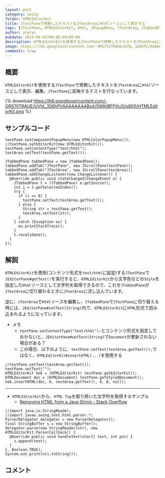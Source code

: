 ```yaml
---
layout: post
category: swing
folder: HTMLEditorKit
title: JTextPaneで修飾したテキストをJTextAreaにHtmlソースとして表示する
tags: [JTextPane, HTMLEditorKit, Html, JPopupMenu, JTextArea, JTabbedPane, ChangeListener]
author: aterai
pubdate: 2013-04-01T00:08:05+09:00
description: HTMLEditorKitを使用するJTextPaneで修飾したテキストをJTextAreaにHtmlソースとして表示、編集、JTextPaneに反映するテストを行なっています。
image: https://lh6.googleusercontent.com/-ORS7lITRAUE/UVhL_1G6hPI/AAAAAAAABo4/5WKtBFFthJ0/s800/HTMLEditorKit.png
comments: true
---
```

## 概要
`HTMLEditorKit`を使用する`JTextPane`で修飾したテキストを`JTextArea`に`Html`ソースとして表示、編集、`JTextPane`に反映するテストを行なっています。

{% download https://lh6.googleusercontent.com/-ORS7lITRAUE/UVhL_1G6hPI/AAAAAAAABo4/5WKtBFFthJ0/s800/HTMLEditorKit.png %}

## サンプルコード
<pre class="prettyprint"><code>textPane.setComponentPopupMenu(new HTMLColorPopupMenu());
//textPane.setEditorKit(new HTMLEditorKit());
textPane.setContentType("text/html");
textArea.setText(textPane.getText());

JTabbedPane tabbedPane = new JTabbedPane();
tabbedPane.addTab("JTextPane", new JScrollPane(textPane));
tabbedPane.addTab("JTextArea", new JScrollPane(textArea));
tabbedPane.addChangeListener(new ChangeListener() {
  @Override public void stateChanged(ChangeEvent e) {
    JTabbedPane t = (JTabbedPane) e.getSource();
    int i = t.getSelectedIndex();
    try {
      if (i == 0) {
        textPane.setText(textArea.getText());
      } else {
        String str = textPane.getText();
        textArea.setText(str);
      }
    } catch (Exception ex) {
      ex.printStackTrace();
    }
    t.revalidate();
  }
});
</code></pre>

## 解説
`HTMLEditorKit`を使用(コンテンツ形式を`text/html`に設定)する`JTextPane`で`JEditorPane#getText()`を実行すると、`HTMLEditorKit`から文字色などの`Style`を設定した`Html`ソースとして文字列を取得できるので、これを`JTabbedPane`が`JTextArea`に切り替わるときに`JTextArea`に流し込んでいます。

逆に、`JTextArea`で`Html`ソースを編集し、`JTabbedPane`で`JTextPane`に切り替える時には、`JEditorPane#setText(String)`内で、`HTMLEditorKit`に`HTML`形式で読み込まれるようになっています。

- メモ
    - `textPane.setContentType("text/html");`とコンテンツ形式を設定しておかないと、`JEditorPane#setText(String)`で`Document`が更新されない場合がある？
    - この場合、以下のように、`textPane.setText(textArea.getText());`ではなく、`HTMLEditorKit#insertHTML(...)`を使用する

<!-- dummy comment line for breaking list -->

<pre class="prettyprint"><code>//textPane.setText(textArea.getText());
textPane.setText("");
HTMLEditorKit hek = (HTMLEditorKit) textPane.getEditorKit();
HTMLDocument doc = (HTMLDocument) textPane.getStyledDocument();
hek.insertHTML(doc, 0, textArea.getText(), 0, 0, null);
</code></pre>

- - - -
- `HTMLEditorKit`から、`HTML Tag`を取り除いた文字列を取得するサンプル
    - [Removing HTML from a Java String - Stack Overflow](http://stackoverflow.com/questions/240546/removing-html-from-a-java-string)

<!-- dummy comment line for breaking list -->

<pre class="prettyprint"><code>//import java.io.StringReader;
//import javax.swing.text.html.parser.*;
ParserDelegator delegator = new ParserDelegator();
final StringBuffer s = new StringBuffer();
delegator.parse(new StringReader(str), new HTMLEditorKit.ParserCallback() {
  @Override public void handleText(char[] text, int pos) {
    s.append(text);
  }
}, Boolean.TRUE);
System.out.println(s.toString());
</code></pre>

## コメント
